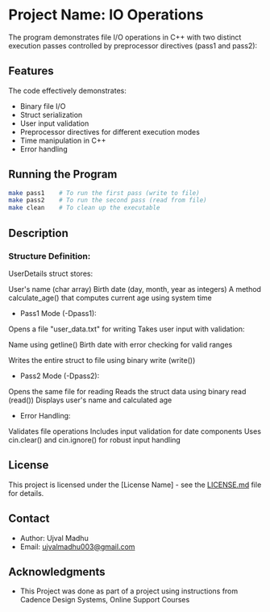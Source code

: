 # Project Name: IO Operations

The program demonstrates file I/O operations in C++ with two distinct execution passes controlled by preprocessor directives (pass1 and pass2):

## Features

The code effectively demonstrates:

- Binary file I/O
- Struct serialization
- User input validation
- Preprocessor directives for different execution modes
- Time manipulation in C++
- Error handling

## Running the Program

```bash
make pass1    # To run the first pass (write to file)
make pass2    # To run the second pass (read from file)
make clean    # To clean up the executable
```

## Description

### Structure Definition:


UserDetails struct stores:

User's name (char array)
Birth date (day, month, year as integers)
A method calculate_age() that computes current age using system time


- Pass1 Mode (-Dpass1):


Opens a file "user_data.txt" for writing
Takes user input with validation:

Name using getline()
Birth date with error checking for valid ranges


Writes the entire struct to file using binary write (write())


- Pass2 Mode (-Dpass2):


Opens the same file for reading
Reads the struct data using binary read (read())
Displays user's name and calculated age


- Error Handling:


Validates file operations
Includes input validation for date components
Uses cin.clear() and cin.ignore() for robust input handling

## License

This project is licensed under the [License Name] - see the [LICENSE.md](LICENSE.md) file for details.

## Contact

- Author: Ujval Madhu
- Email: ujvalmadhu003@gmail.com

## Acknowledgments

- This Project was done as part of a project using instructions from Cadence Design Systems, Online Support Courses